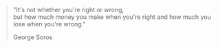 > "It's not whether you're right or wrong,  
> but how much money you make when you're right and how much you lose when you're wrong."
>     
> George Soros
